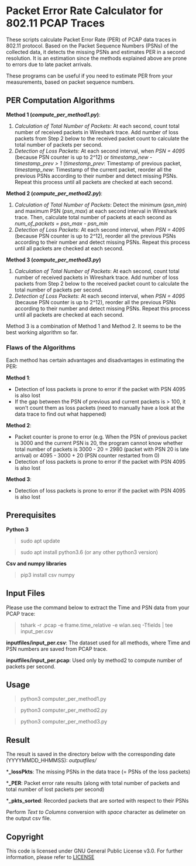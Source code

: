 # Packet Error Rate Calculator for 802.11 PCAP Traces

These scripts calculate Packet Error Rate (PER) of PCAP data traces in 802.11 protocol. Based on the Packet Sequence Numbers (PSNs) of the collected data, it detects the missing PSNs and estimates PER in a second resolution. It is an estimation since the methods explained above are prone to errors due to late packet arrivals. 

These programs can be useful if you need to estimate PER from your measurements, based on packet sequence numbers. 

## PER Computation Algorithms

**Method 1 (*compute_per_method1.py*)**:
1. *Calculation of Total Number of Packets*: At each second, count total number of received packets in Wireshark trace. Add number of loss packets from Step 2 below to the received packet count to calculate the total number of packets per second. 
2. *Detection of Loss Packets*: At each second interval, when *PSN = 4095* (because PSN counter is up to 2^12) or *timestamp_new - timestamp_prev > 1* (*timestamp_prev*: Timestamp of previous packet, *timestamp_new*: Timestamp of the current packet, reorder all the previous PSNs according to their number and detect missing PSNs. Repeat this process until all packets are checked at each second. 

**Method 2 (*compute_per_method2.py*)**:
1. *Calculation of Total Number of Packets*: Detect the minimum (*psn_min*) and maximum PSN (*psn_max*) at each second interval in Wireshark trace. Then, calculate total number of packets at each second as *num_of_packets = psn_max - psn_min* 
2. *Detection of Loss Packets*: At each second interval, when *PSN = 4095* (because PSN counter is up to 2^12), reorder all the previous PSNs according to their number and detect missing PSNs. Repeat this process until all packets are checked at each second. 

**Method 3 (*compute_per_method3.py*)**
1. *Calculation of Total Number of Packets*: At each second, count total number of received packets in Wireshark trace. Add number of loss packets from Step 2 below to the received packet count to calculate the total number of packets per second. 
2. *Detection of Loss Packets*: At each second interval, when *PSN = 4095* (because PSN counter is up to 2^12), reorder all the previous PSNs according to their number and detect missing PSNs. Repeat this process until all packets are checked at each second. 

Method 3 is a combination of Method 1 and Method 2. It seems to be the best working algorithm so far. 

### Flaws of the Algorithms
Each method has certain advantages and disadvantages in estimating the PER:

**Method 1**: 
- Detection of loss packets is prone to error if the packet with PSN 4095 is also lost
- If the gap between the PSN of previous and current packets is > 100, it won't count them as loss packets (need to manually have a look at the data trace to find out what happened)

**Method 2**:
- Packet counter is prone to error (e.g. When the PSN of previous packet is 3000 and the current PSN is 20, the program cannot know whether total number of packets is 3000 - 20 = 2980 (packet with PSN 20 is late arrival) or 4095 - 3000 + 20 (PSN counter restarted from 0)
- Detection of loss packets is prone to error if the packet with PSN 4095 is also lost

**Method 3**:
- Detection of loss packets is prone to error if the packet with PSN 4095 is also lost

## Prerequisites
**Python 3**
> sudo apt update

> sudo apt install python3.6 (or any other python3 version) 

**Csv and numpy libraries**
> pip3 install csv numpy

## Input Files
Please use the command below to extract the Time and PSN data from your PCAP trace: 
> tshark -r <pcap-file-name>.pcap -e frame.time_relative -e wlan.seq -Tfields | tee input_per.csv

**inputfiles/input_per.csv**: The dataset used for all methods, where Time and PSN numbers are saved from PCAP trace. 

**inputfiles/input_per.pcap**: Used only by method2 to compute number of packets per second. 

## Usage
> python3 computer_per_method1.py

> python3 computer_per_method2.py

> python3 computer_per_method3.py

## Result
The result is saved in the directory below with the corresponding date (YYYYMMDD_HHMMSS):
*outputfiles/*

***_lossPkts**: The missing PSNs in the data trace (= PSNs of the loss packets)

***_PER**: Packet error rate results (along with total number of packets and total number of lost packets per second)

***_pkts_sorted**: Recorded packets that are sorted with respect to their PSNs 

Perform *Text to Columns* conversion with *space* character as delimeter on the output csv file. 

## Copyright
This code is licensed under GNU General Public License v3.0. For further information, please refer to [LICENSE](LICENSE)
